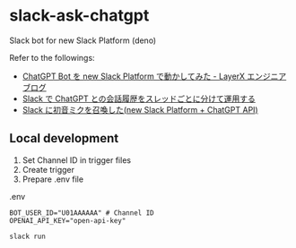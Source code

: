 # slack-ask-chatgpt

Slack bot for new Slack Platform (deno)

Refer to the followings:

- [ChatGPT Bot を new Slack Platform で動かしてみた - LayerX エンジニアブログ](https://tech.layerx.co.jp/entry/2023/03/06/chatgpt-on-slack-new-platform)
- [Slack で ChatGPT との会話履歴をスレッドごとに分けて運用する](https://zenn.dev/lazy/articles/slack-chatgpt-with-thread)
- [Slack に初音ミクを召喚した(new Slack Platform + ChatGPT API)](https://zenn.dev/leaner_dev/articles/20230309-slack-miku-chatgpt)

## Local development

1. Set Channel ID in trigger files
1. Create trigger
1. Prepare .env file

.env
```
BOT_USER_ID="U01AAAAAA" # Channel ID
OPENAI_API_KEY="open-api-key"
```

```
slack run
```
